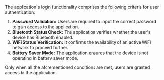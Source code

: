 The application's login functionality comprises the following criteria for user authentication:

1. **Password Validation:** Users are required to input the correct password to gain access to the application.
2. **Bluetooth Status Check:** The application verifies whether the user's device has Bluetooth enabled.
3. **WiFi Status Verification:** It confirms the availability of an active WiFi network to proceed further.
4. **Battery Saver Mode:** The application ensures that the device is not operating in battery saver mode.

Only when all the aforementioned conditions are met, users are granted access to the application.



